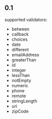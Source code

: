 ## 0.1
supported validators:

* between
* callback
* choices
* date
* different
* emailAddress
* greaterThan
* id
* integer
* lessThan
* notEmpty
* numeric
* phone
* remote
* stringLength
* uri
* zipCode
